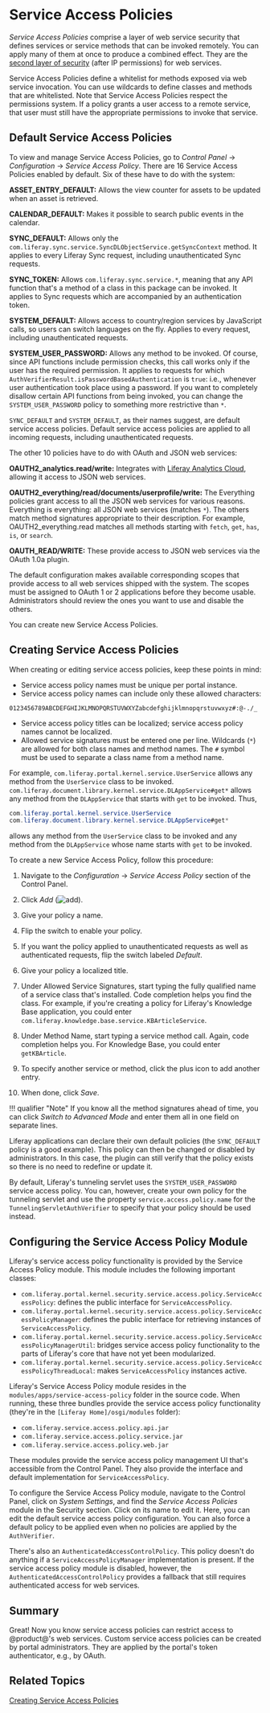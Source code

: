 # Service Access Policies

*Service Access Policies* comprise a layer of web service security that defines services or service methods that can be invoked remotely. You can apply many of them at once to produce a combined effect. They are the [second layer of security](./01-securing-liferay.md#web-services) (after IP permissions) for web services. 

Service Access Policies define a whitelist for methods exposed via web service invocation. You can use wildcards to define classes and methods that are whitelisted. Note that Service Access Policies respect the permissions system. If a policy grants a user access to a remote service, that user must still have the appropriate permissions to invoke that service. 

## Default Service Access Policies

To view and manage Service Access Policies, go to *Control Panel* &rarr; *Configuration* &rarr; *Service Access Policy*. There are 16 Service Access Policies enabled by default. Six of these have to do with the system: 

**ASSET_ENTRY_DEFAULT:** Allows the view counter for assets to be updated when an asset is retrieved.

**CALENDAR_DEFAULT:** Makes it possible to search public events in the calendar.

**SYNC_DEFAULT:** Allows only the `com.liferay.sync.service.SyncDLObjectService.getSyncContext` method. It applies to every Liferay Sync request, including unauthenticated Sync requests.

**SYNC_TOKEN:** Allows `com.liferay.sync.service.*`, meaning that any API function that's a method of a class in this package can be invoked. It applies to Sync requests which are accompanied by an authentication token.

**SYSTEM_DEFAULT:** Allows access to country/region services by JavaScript calls, so users can switch languages on the fly. Applies to every request, including unauthenticated requests.

**SYSTEM_USER_PASSWORD:** Allows any method to be invoked. Of course, since API functions include permission checks, this call works only if the user has the required permission. It applies to requests for which `AuthVerifierResult.isPasswordBasedAuthentication` is `true`: i.e., whenever user authentication took place using a password. If you want to completely disallow certain API functions from being invoked, you can change the `SYSTEM_USER_PASSWORD` policy to something more restrictive than `*`.

`SYNC_DEFAULT` and `SYSTEM_DEFAULT`, as their names suggest, are default service access policies. Default service access policies are applied to all incoming requests, including unauthenticated requests. 

The other 10 policies have to do with OAuth and JSON web services: 

**OAUTH2_analytics.read/write:** Integrates with [Liferay Analytics Cloud](https://www.liferay.com/products/analytics-cloud), allowing it access to JSON web services. 

**OAUTH2_everything/read/documents/userprofile/write:** The Everything policies grant access to all the JSON web services for various reasons. Everything is everything: all JSON web services (matches `*`). The others match method signatures appropriate to their description. For example, OAUTH2_everything.read matches all methods starting with `fetch`, `get`, `has`, `is`, or `search`. 

**OAUTH_READ/WRITE:** These provide access to JSON web services via the OAuth 1.0a plugin. 

The default configuration makes available corresponding scopes that provide access to all web services shipped with the system. The scopes must be assigned to OAuth 1 or 2 applications before they become usable. Administrators should review the ones you want to use and disable the others. 

You can create new Service Access Policies. 

## Creating Service Access Policies

When creating or editing service access policies, keep these points in mind:

- Service access policy names must be unique per portal instance.
- Service access policy names can include only these allowed characters:

```
0123456789ABCDEFGHIJKLMNOPQRSTUVWXYZabcdefghijklmnopqrstuvwxyz#:@-./_
```

- Service access policy titles can be localized; service access policy names cannot be localized.
- Allowed service signatures must be entered one per line. Wildcards (`*`) are allowed for both class names and method names. The `#` symbol must be used to separate a class name from a method name. 

For example, `com.liferay.portal.kernel.service.UserService` allows any method from the `UserService` class to be invoked. `com.liferay.document.library.kernel.service.DLAppService#get*` allows any method from the `DLAppService` that starts with `get` to be invoked. Thus, 

```java
com.liferay.portal.kernel.service.UserService
com.liferay.document.library.kernel.service.DLAppService#get*
```

allows any method from the `UserService` class to be invoked and any method from the `DLAppService` whose name starts with `get` to be invoked. 

To create a new Service Access Policy, follow this procedure: 

1.  Navigate to the *Configuration* &rarr; *Service Access Policy* section of the Control Panel. 
 
2.  Click *Add* (![add](../../images/icon-add.png)). 
 
3.  Give your policy a name. 

4.  Flip the switch to enable your policy.

5.  If you want the policy applied to unauthenticated requests as well as authenticated requests, flip the switch labeled *Default*. 

6.  Give your policy a localized title. 

7.  Under Allowed Service Signatures, start typing the fully qualified name of a service class that's installed. Code completion helps you find the class. For example, if you're creating a policy for Liferay's Knowledge Base application, you could enter `com.liferay.knowledge.base.service.KBArticleService`. 

8.  Under Method Name, start typing a service method call. Again, code completion helps you. For Knowledge Base, you could enter `getKBArticle`. 

9.  To specify another service or method, click the plus icon to add another entry. 

10. When done, click *Save*. 

!!! qualifier "Note"
    If you know all the method signatures ahead of time, you can click *Switch to Advanced Mode* and enter them all in one field on separate lines. 

Liferay applications can declare their own default policies (the `SYNC_DEFAULT` policy is a good example). This policy can then be changed or disabled by administrators. In this case, the plugin can still verify that the policy exists so there is no need to redefine or update it.

By default, Liferay's tunneling servlet uses the `SYSTEM_USER_PASSWORD` service access policy. You can, however, create your own policy for the tunneling servlet and use the property `service.access.policy.name` for the `TunnelingServletAuthVerifier` to specify that your policy should be used instead.

## Configuring the Service Access Policy Module

Liferay's service access policy functionality is provided by the Service Access Policy module. This module includes the following important classes:

- `com.liferay.portal.kernel.security.service.access.policy.ServiceAccessPolicy`: defines the public interface for `ServiceAccessPolicy`.
- `com.liferay.portal.kernel.security.service.access.policy.ServiceAccessPolicyManager`: defines the public interface for retrieving instances of `ServiceAccessPolicy`.
- `com.liferay.portal.kernel.security.service.access.policy.ServiceAccessPolicyManagerUtil`: bridges service access policy functionality to the parts of Liferay's core that have not yet been modularized.
- `com.liferay.portal.kernel.security.service.access.policy.ServiceAccessPolicyThreadLocal`: makes `ServiceAccessPolicy` instances active.

Liferay's Service Access Policy module resides in the `modules/apps/service-access-policy` folder in the source code. When running, these three bundles provide the service access policy functionality (they're in the `[Liferay Home]/osgi/modules` folder):

- `com.liferay.service.access.policy.api.jar`
- `com.liferay.service.access.policy.service.jar`
- `com.liferay.service.access.policy.web.jar`

These modules provide the service access policy management UI that's accessible from the Control Panel. They also provide the interface and default implementation for `ServiceAccessPolicy`.

To configure the Service Access Policy module, navigate to the Control Panel, click on *System Settings*, and find the *Service Access Policies* module in the Security section. Click on its name to edit it. Here, you can edit the default service access policy configuration. You can also force a default policy to be applied even when no policies are applied by the `AuthVerifier`.

There's also an `AuthenticatedAccessControlPolicy`. This policy doesn't do anything if a `ServiceAccessPolicyManager` implementation is present. If the service access policy module is disabled, however, the `AuthenticatedAccessControlPolicy` provides a fallback that still requires authenticated access for web services.

## Summary

Great! Now you know service access policies can restrict access to @product@'s web services. Custom service access policies can be created by portal administrators. They are applied by the portal's token authenticator, e.g., by OAuth.

## Related Topics

[Creating Service Access Policies](../../platform/service-access-policies.md) 
